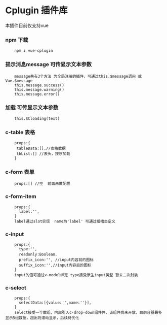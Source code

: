 # Cplugin 插件库
本插件目前仅支持vue

### npm 下载
		npm i vue-cplugin


### 提示消息message  可传显示文本参数

 		message共有3个方法 为全局注册的插件，可通过this.$message调用 或Vue.$message
 		this.message.success()
 		this.message.warning()
 		this.message.error()

        
### 加载  可传显示文本参数
		this.$Cloading(text)
### c-table 表格 
		props:{
		 tableData:[],//表格数据
		 thList:[] //表头，按序加载
		}
### c-form 表单
		props:[] //空  前面未做配置
### c-form-item
		props:{
		  label:'',
		}
		label通过slot实现  name为'label' 可通过插槽自定义
### c-input
		props:{
		  type:'',
		  readonly:Boolean，
		  prefix_icon:'', //input内容前的图标
		  suffix_icon:'',//input内容后的图标
		}
		input的值可通过v-model绑定 type接受原生input类型 暂未二次封装
### c-select
		props:{
		  selectData:[{value:'',name:''}],
		}
		select接受一个数组，内部引入c-drop-down组件件，该组件尚未开放，目前容器最多显示5组数据，超出则滚动显示，后续待优化
